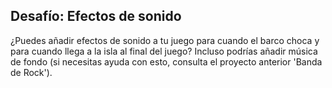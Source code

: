 ## Desafío: Efectos de sonido
¿Puedes añadir efectos de sonido a tu juego para cuando el barco choca y para cuando llega a la isla al final del juego? Incluso podrías añadir música de fondo (si necesitas ayuda con esto, consulta el proyecto anterior 'Banda de Rock').

